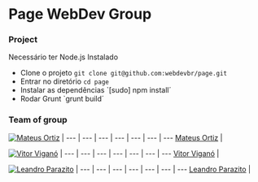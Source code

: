 Page WebDev Group
====

### Project

Necessário ter Node.js Instalado

- Clone o projeto `git clone git@github.com:webdevbr/page.git`
- Entrar no diretório `cd page`
- Instalar as dependências `[sudo] npm install´
- Rodar Grunt `grunt build´

### Team of group

[![Mateus Ortiz](https://2.gravatar.com/avatar/c626989c7ee2bc0734048da9f336d0a3?d=https%3A%2F%2Fidenticons.github.com%2F854534f866ca6eafcf0b5c65c6cbaf53.png&s=70)](https://twitter.com/mteusortiz) |
--- | --- | --- | --- | --- | --- | ---
[Mateus Ortiz](https://github.com/mateusortiz) |

[![Vitor Viganó](https://2.gravatar.com/avatar/b463a858af31bbcf00ccf9eeeb8bb9f2?d=https%3A%2F%2Fidenticons.github.com%2F5f664f54755c8bd578f2d92a9ec1e19c.png&s=70)](https://twitter.com/vitorvigano) |
--- | --- | --- | --- | --- | --- | ---
[Vitor Viganó](https://twitter.com/vitorvigano) |

[![Leandro Parazito ](https://1.gravatar.com/avatar/edea60ebe538f3bd0bf2fea687a94a79?d=https%3A%2F%2Fidenticons.github.com%2F4abe8aa8f6fad818f0a9e15f657d75e9.png&s=70)](https://twitter.com/parazito) |
--- | --- | --- | --- | --- | --- | ---
[Leandro Parazito](https://twitter.com/parazito) |

